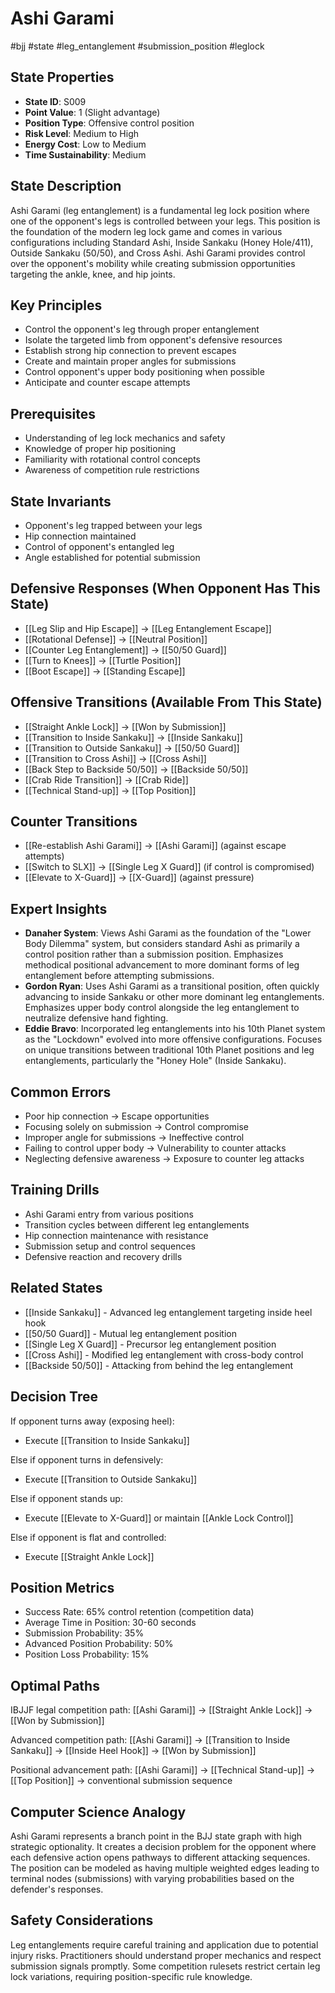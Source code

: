 # Ashi Garami
#bjj #state #leg_entanglement #submission_position #leglock

## State Properties
- **State ID**: S009
- **Point Value**: 1 (Slight advantage)
- **Position Type**: Offensive control position
- **Risk Level**: Medium to High
- **Energy Cost**: Low to Medium
- **Time Sustainability**: Medium

## State Description
Ashi Garami (leg entanglement) is a fundamental leg lock position where one of the opponent's legs is controlled between your legs. This position is the foundation of the modern leg lock game and comes in various configurations including Standard Ashi, Inside Sankaku (Honey Hole/411), Outside Sankaku (50/50), and Cross Ashi. Ashi Garami provides control over the opponent's mobility while creating submission opportunities targeting the ankle, knee, and hip joints.

## Key Principles
- Control the opponent's leg through proper entanglement
- Isolate the targeted limb from opponent's defensive resources
- Establish strong hip connection to prevent escapes
- Create and maintain proper angles for submissions
- Control opponent's upper body positioning when possible
- Anticipate and counter escape attempts

## Prerequisites
- Understanding of leg lock mechanics and safety
- Knowledge of proper hip positioning
- Familiarity with rotational control concepts
- Awareness of competition rule restrictions

## State Invariants
- Opponent's leg trapped between your legs
- Hip connection maintained
- Control of opponent's entangled leg
- Angle established for potential submission

## Defensive Responses (When Opponent Has This State)
- [[Leg Slip and Hip Escape]] → [[Leg Entanglement Escape]]
- [[Rotational Defense]] → [[Neutral Position]]
- [[Counter Leg Entanglement]] → [[50/50 Guard]]
- [[Turn to Knees]] → [[Turtle Position]]
- [[Boot Escape]] → [[Standing Escape]]

## Offensive Transitions (Available From This State)
- [[Straight Ankle Lock]] → [[Won by Submission]]
- [[Transition to Inside Sankaku]] → [[Inside Sankaku]]
- [[Transition to Outside Sankaku]] → [[50/50 Guard]]
- [[Transition to Cross Ashi]] → [[Cross Ashi]]
- [[Back Step to Backside 50/50]] → [[Backside 50/50]]
- [[Crab Ride Transition]] → [[Crab Ride]]
- [[Technical Stand-up]] → [[Top Position]]

## Counter Transitions
- [[Re-establish Ashi Garami]] → [[Ashi Garami]] (against escape attempts)
- [[Switch to SLX]] → [[Single Leg X Guard]] (if control is compromised)
- [[Elevate to X-Guard]] → [[X-Guard]] (against pressure)

## Expert Insights
- **Danaher System**: Views Ashi Garami as the foundation of the "Lower Body Dilemma" system, but considers standard Ashi as primarily a control position rather than a submission position. Emphasizes methodical positional advancement to more dominant forms of leg entanglement before attempting submissions.
- **Gordon Ryan**: Uses Ashi Garami as a transitional position, often quickly advancing to inside Sankaku or other more dominant leg entanglements. Emphasizes upper body control alongside the leg entanglement to neutralize defensive hand fighting.
- **Eddie Bravo**: Incorporated leg entanglements into his 10th Planet system as the "Lockdown" evolved into more offensive configurations. Focuses on unique transitions between traditional 10th Planet positions and leg entanglements, particularly the "Honey Hole" (Inside Sankaku).

## Common Errors
- Poor hip connection → Escape opportunities
- Focusing solely on submission → Control compromise
- Improper angle for submissions → Ineffective control
- Failing to control upper body → Vulnerability to counter attacks
- Neglecting defensive awareness → Exposure to counter leg attacks

## Training Drills
- Ashi Garami entry from various positions
- Transition cycles between different leg entanglements
- Hip connection maintenance with resistance
- Submission setup and control sequences
- Defensive reaction and recovery drills

## Related States
- [[Inside Sankaku]] - Advanced leg entanglement targeting inside heel hook
- [[50/50 Guard]] - Mutual leg entanglement position
- [[Single Leg X Guard]] - Precursor leg entanglement position
- [[Cross Ashi]] - Modified leg entanglement with cross-body control
- [[Backside 50/50]] - Attacking from behind the leg entanglement

## Decision Tree
If opponent turns away (exposing heel):
- Execute [[Transition to Inside Sankaku]]

Else if opponent turns in defensively:
- Execute [[Transition to Outside Sankaku]]

Else if opponent stands up:
- Execute [[Elevate to X-Guard]] or maintain [[Ankle Lock Control]]

Else if opponent is flat and controlled:
- Execute [[Straight Ankle Lock]]

## Position Metrics
- Success Rate: 65% control retention (competition data)
- Average Time in Position: 30-60 seconds
- Submission Probability: 35%
- Advanced Position Probability: 50%
- Position Loss Probability: 15%

## Optimal Paths
IBJJF legal competition path:
[[Ashi Garami]] → [[Straight Ankle Lock]] → [[Won by Submission]]

Advanced competition path:
[[Ashi Garami]] → [[Transition to Inside Sankaku]] → [[Inside Heel Hook]] → [[Won by Submission]]

Positional advancement path:
[[Ashi Garami]] → [[Technical Stand-up]] → [[Top Position]] → conventional submission sequence

## Computer Science Analogy
Ashi Garami represents a branch point in the BJJ state graph with high strategic optionality. It creates a decision problem for the opponent where each defensive action opens pathways to different attacking sequences. The position can be modeled as having multiple weighted edges leading to terminal nodes (submissions) with varying probabilities based on the defender's responses.

## Safety Considerations
Leg entanglements require careful training and application due to potential injury risks. Practitioners should understand proper mechanics and respect submission signals promptly. Some competition rulesets restrict certain leg lock variations, requiring position-specific rule knowledge.
